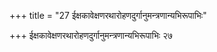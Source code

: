 +++
title = "27 ईक्षकावेक्षणरथारोहणदुर्गानुमन्त्रणान्यभिरूपाभिः"

+++
ईक्षकावेक्षणरथारोहणदुर्गानुमन्त्रणान्यभिरूपाभिः २७